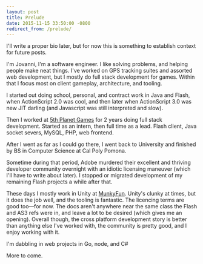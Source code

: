 ```yaml
---
layout: post
title: Prelude
date: 2015-11-15 33:50:00 -0800
redirect_from: /prelude/
---
```


I'll write a proper bio later, but for now this is something to establish context for future posts.

I'm Jovanni, I'm a software engineer. I like solving problems, and helping people make neat things. I've worked on GPS tracking suites and assorted web development, but I mostly do full stack development for games. Within that I focus most on client gameplay, architecture, and tooling.

I started out doing school, personal, and contract work in Java and Flash, when ActionScript 2.0 was cool, and then later when ActionScript 3.0 was new JIT darling (and Javascript was still interpreted and slow).

Then I worked at [5th Planet Games](http://www.5thplanetgames.com/) for 2 years doing full stack development. Started as an intern, then full time as a lead. Flash client, Java socket severs, MySQL, PHP, web frontend. 

After I went as far as I could go there, I went back to University and finished by BS in Computer Science at Cal Poly Pomona.

Sometime during that period, Adobe murdered their excellent and thriving  developer community overnight with an idiotic licensing maneuver (which I'll have to write about later). I stopped or migrated development of my remaining Flash projects a while after that.

These days I mostly work in Unity at [MunkyFun](http://www.munkyfun.com/). Unity's clunky at times, but it does the job well, and the tooling is fantastic. The licencing terms are good too&mdash;for now. The docs aren't anywhere near the same class the Flash and AS3 refs were in, and leave a lot to be desired (which gives me an opening). Overall though, the cross platform development story is better than anything else I've worked with, the community is pretty good, and I enjoy working with it.

I'm dabbling in web projects in Go, node, and C#

More to come.

